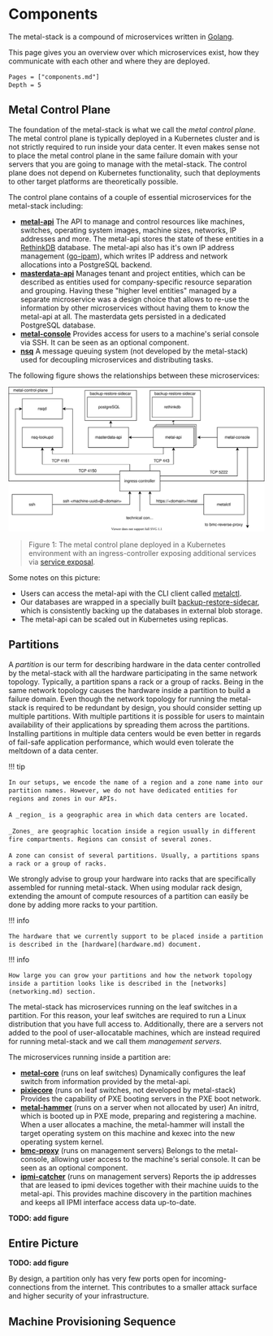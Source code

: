 # Components

The metal-stack is a compound of microservices written in [Golang](https://golang.org/).

This page gives you an overview over which microservices exist, how they communicate with each other and where they are deployed.

```@contents
Pages = ["components.md"]
Depth = 5
```

## Metal Control Plane

The foundation of the metal-stack is what we call the _metal control plane_. The metal control plane is typically deployed in a Kubernetes cluster and is not strictly required to run inside your data center. It even makes sense not to place the metal control plane in the same failure domain with your servers that you are going to manage with the metal-stack. The control plane does not depend on Kubernetes functionality, such that deployments to other target platforms are theoretically possible.

The control plane contains of a couple of essential microservices for the metal-stack including:

- **[metal-api](https://github.com/metal-stack/metal-api)**
  The API to manage and control resources like machines, switches, operating system images, machine sizes, networks, IP addresses and more. The metal-api stores the state of these entities in a [RethinkDB](https://rethinkdb.com/) database. The metal-api also has it's own IP address management ([go-ipam](https://github.com/metal-stack/go-ipam)), which writes IP address and network allocations into a PostgreSQL backend.
- **[masterdata-api](https://github.com/metal-stack/masterdata-api)**
  Manages tenant and project entities, which can be described as entities used for company-specific resource separation and grouping. Having these "higher level entities" managed by a separate microservice was a design choice that allows to re-use the information by other microservices without having them to know the metal-api at all. The masterdata gets persisted in a dedicated PostgreSQL database.
- **[metal-console](https://github.com/metal-stack/metal-console)**
  Provides access for users to a machine's serial console via SSH. It can be seen as an optional component.
- **[nsq](https://nsq.io/)**
  A message queuing system (not developed by the metal-stack) used for decoupling microservices and distributing tasks.

The following figure shows the relationships between these microservices:

![Metal Control Plane](control-plane.svg)

> Figure 1: The metal control plane deployed in a Kubernetes environment with an ingress-controller exposing additional services via [service exposal](https://kubernetes.github.io/ingress-nginx/user-guide/exposing-tcp-udp-services/).

Some notes on this picture:
- Users can access the metal-api with the CLI client called [metalctl](https://github.com/metal-stack/metalctl).
- Our databases are wrapped in a specially built [backup-restore-sidecar](https://github.com/metal-stack/backup-restore-sidecar), which is consistently backing up the databases in external blob storage.
- The metal-api can be scaled out in Kubernetes using replicas.

## Partitions

A _partition_ is our term for describing hardware in the data center controlled by the metal-stack with all the hardware participating in the same network topology. Typically, a partition spans a rack or a group of racks. Being in the same network topology causes the hardware inside a partition to build a failure domain. Even though the network topology for running the metal-stack is required to be redundant by design, you should consider setting up multiple partitions. With multiple partitions it is possible for users to maintain availability of their applications by spreading them across the partitions. Installing partitions in multiple data centers would be even better in regards of fail-safe application performance, which would even tolerate the meltdown of a data center.

!!! tip

    In our setups, we encode the name of a region and a zone name into our partition names. However, we do not have dedicated entities for regions and zones in our APIs.

    A _region_ is a geographic area in which data centers are located.

    _Zones_ are geographic location inside a region usually in different fire compartments. Regions can consist of several zones.

    A zone can consist of several partitions. Usually, a partitions spans a rack or a group of racks.

We strongly advise to group your hardware into racks that are specifically assembled for running metal-stack. When using modular rack design, extending the amount of compute resources of a partition can easily be done by adding more racks to your partition.

!!! info

    The hardware that we currently support to be placed inside a partition is described in the [hardware](hardware.md) document.

!!! info

    How large you can grow your partitions and how the network topology inside a partition looks like is described in the [networks](networking.md) section.

The metal-stack has microservices running on the leaf switches in a partition. For this reason, your leaf switches are required to run a Linux distribution that you have full access to. Additionally, there are a servers not added to the pool of user-allocatable machines, which are instead required for running metal-stack and we call them _management servers_.

The microservices running inside a partition are:

- **[metal-core](https://github.com/metal-stack/metal-core)** (runs on leaf switches) Dynamically configures the leaf switch from information provided by the metal-api.
- **[pixiecore](https://github.com/danderson/netboot/tree/master/pixiecore)** (runs on leaf switches, not developed by metal-stack) Provides the capability of PXE booting servers in the PXE boot network.
- **[metal-hammer](https://github.com/metal-stack/metal-hammer)** (runs on a server when not allocated by user) An initrd, which is booted up in PXE mode, preparing and registering a machine. When a user allocates a machine, the metal-hammer will install the target operating system on this machine and kexec into the new operating system kernel.
- **[bmc-proxy](https://github.com/metal-stack/metal-console)** (runs on management servers) Belongs to the metal-console, allowing user access to the machine's serial console. It can be seen as an optional component.
- **[ipmi-catcher](https://github.com/metal-stack/ipmi-catcher)** (runs on management servers) Reports the ip addresses that are leased to ipmi devices together with their machine uuids to the metal-api. This provides machine discovery in the partition machines and keeps all IPMI interface access data up-to-date.

**TODO: add figure**

## Entire Picture

**TODO: add figure**

By design, a partition only has very few ports open for incoming-connections from the internet. This contributes to a smaller attack surface and higher security of your infrastructure.

## Machine Provisioning Sequence
